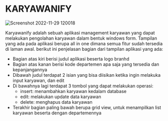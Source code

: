 # KARYAWANIFY

![Screenshot 2022-11-29 120018](https://user-images.githubusercontent.com/55451337/204442971-87d084bd-b220-422d-b838-b4dd3decb3ba.png)

Karyawanify adalah sebuah aplikasi management karyawan yang dapat melakukan pengolahan karyawan dalam bentuk windows form. Tampilan yang ada pada aplikasi berupa all in one dimana semua fitur sudah tersedia di laman awal. berikut ini penjelasan bagian dari tampilan aplikasi yang ada:
- Bagian atas kiri berisi judul aplikasi beserta logo branhd
- Bagian atas kanan berisi kode departemen apa saja yang tersedia dan kepanjangannya
- Dibawah judul terdapat 2 isian yang bisa diisikan ketika ingin melakuka input karyawan, dan edit
- Di bawahnya lagi terdapat 3 tombol yang dapat melakukan operasi:
  - insert: menambahkan karyawan kedalam database
  - edit: melakukan update data karyawan
  - delete: menghapus data karyawan
- Terakhir bagian paling bawah berupa grid view, untuk menampilkan list karyawan beserta dengan departemennya
